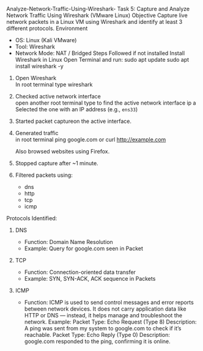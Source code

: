  Analyze-Network-Traffic-Using-Wireshark-
 Task 5: Capture and Analyze Network Traffic Using Wireshark (VMware Linux)
Objective
Capture live network packets in a Linux VM using Wireshark and identify at least 3 different protocols.
 Environment
- OS: Linux (Kali VMware)
- Tool: Wireshark
- Network Mode: NAT / Bridged
Steps Followed
 if not installed 
Install Wireshark in Linux
Open Terminal and run:
sudo apt update
sudo apt install wireshark -y

1. Open Wireshark  
  In root terminal type
   wireshark

2. Checked active network interface  
   open another root terminal type to find the active network interface
   ip a
   Selected the one with an IP address (e.g., `ens33`)

3. Started packet captureon the active interface.

4. Generated traffic  
   in root terminal
   ping google.com
       or
   curl http://example.com
 
   Also browsed websites using Firefox.

5. Stopped capture after ~1 minute.

6. Filtered packets using:
   - dns
   - http
   - tcp
   - icmp

Protocols Identified:
1. DNS
   - Function: Domain Name Resolution
   - Example: Query for google.com seen in Packet 

2. TCP
   - Function: Connection-oriented data transfer
   - Example: SYN, SYN-ACK, ACK sequence in Packets

3. ICMP
   - Function: ICMP is used to send control messages and error reports between network devices. 
               It does not carry application data like HTTP or DNS — instead, it helps manage and troubleshoot the network.
     Example: 
               Packet Type: Echo Request (Type 8)
               Description: A ping was sent from my system to google.com to check if it’s reachable.
               Packet Type: Echo Reply (Type 0)
               Description: google.com responded to the ping, confirming it is online.


